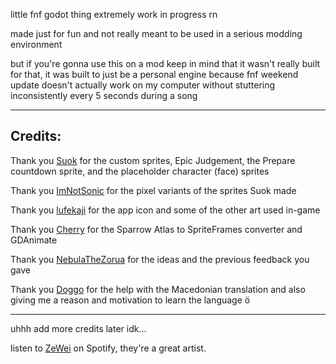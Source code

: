 little fnf godot thing extremely work in progress rn

made just for fun and not really meant to be used in a serious modding environment

but if you're gonna use this on a mod keep in mind that it wasn't really built for that, it was built to just be a personal engine because fnf weekend update doesn't actually work on my computer without stuttering inconsistently every 5 seconds during a song

---

## Credits:

Thank you [Suok](https://twitter.com/SuokArts3) for the custom sprites, Epic Judgement, the Prepare countdown sprite, and the placeholder character (face) sprites

Thank you [ImNotSonic](https://twitter.com/Imnotsonic1) for the pixel variants of the sprites Suok made

Thank you [lufekaji](https://twitter.com/lufekaji) for the app icon and some of the other art used in-game

Thank you [Cherry](https://github.com/what-is-a-git/FunkinGodot) for the Sparrow Atlas to SpriteFrames converter and GDAnimate

Thank you [NebulaTheZorua](https://twitter.com/Nebula_Zorua) for the ideas and the previous feedback you gave

Thank you [Doggo](http://github.com/doggogit) for the help with the Macedonian translation and also giving me a reason and motivation to learn the language ö

---

uhhh add more credits later idk...

listen to [ZeWei](https://open.spotify.com/artist/5Lo7AznRQVZur2qhDwg2OA) on Spotify, they're a great artist.

